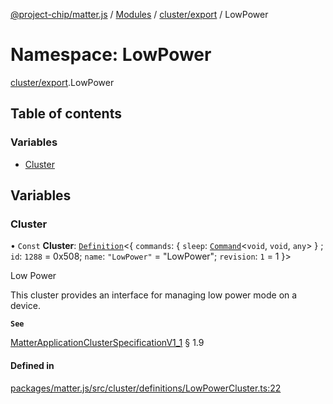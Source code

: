 [@project-chip/matter.js](../README.md) / [Modules](../modules.md) / [cluster/export](cluster_export.md) / LowPower

# Namespace: LowPower

[cluster/export](cluster_export.md).LowPower

## Table of contents

### Variables

- [Cluster](cluster_export.LowPower.md#cluster)

## Variables

### Cluster

• `Const` **Cluster**: [`Definition`](cluster_export.ClusterFactory.md#definition)<{ `commands`: { `sleep`: [`Command`](cluster_export.md#command)<`void`, `void`, `any`\>  } ; `id`: ``1288`` = 0x508; `name`: ``"LowPower"`` = "LowPower"; `revision`: ``1`` = 1 }\>

Low Power

This cluster provides an interface for managing low power mode on a device.

**`See`**

[MatterApplicationClusterSpecificationV1_1](../interfaces/spec_export.MatterApplicationClusterSpecificationV1_1.md) § 1.9

#### Defined in

[packages/matter.js/src/cluster/definitions/LowPowerCluster.ts:22](https://github.com/project-chip/matter.js/blob/b7330d72/packages/matter.js/src/cluster/definitions/LowPowerCluster.ts#L22)
